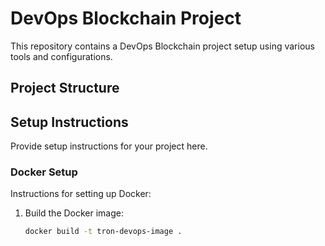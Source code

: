 # DevOps Blockchain Project

This repository contains a DevOps Blockchain project setup using various tools and configurations.

## Project Structure


## Setup Instructions

Provide setup instructions for your project here.

### Docker Setup

Instructions for setting up Docker:

1. Build the Docker image:

   ```bash
   docker build -t tron-devops-image .
